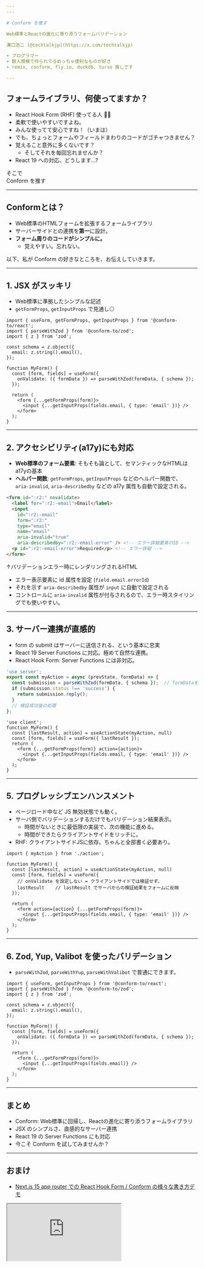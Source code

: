```yaml
---
---

# Conform を推す

Web標準とReactの進化に寄り添うフォームバリデーション

溝口浩二 [@techtalkjp](https://x.com/techtalkjp)

- プログラマー
- 数人規模で作られてるめっちゃ便利なものが好き
- remix, conform, fly.io, duckdb, turso 推しです

---
```


## フォームライブラリ、何使ってますか？

<v-clicks depth="2">

- React Hook Form (RHF) 使ってる人 🙋‍♂️
- 柔軟で使いやすいですよね。
- みんな使ってて安心ですね！（いまは）
- でも、ちょっとフォームやフィールドまわりのコードがゴチャつきません？
- 覚えること意外に多くないです？
  - そしてそれを毎回忘れませんか？
- React 19 への対応、どうします...?

</v-clicks>

<v-click>
そこで
</v-click>

<v-click>

<div class="text-8xl mx-auto text-center mt-8">
Conform を推す
</div>

</v-click>

---

## Conformとは？

<v-clicks>

- Web標準のHTMLフォームを拡張するフォームライブラリ
- サーバーサイドとの連携を**第一**に設計。
- **フォーム周りのコードがシンプルに。**
  - 覚えやすい。忘れない。

</v-clicks>

<v-click>

以下、私が Conform の好きなところを、お伝えしていきます。

</v-click>

---

## 1. JSX がスッキリ

- Web標準に準拠したシンプルな記述
- `getFormProps`, `getInputProps` で見通し◎

```tsx
import { useForm, getFormProps, getInputProps } from '@conform-to/react';
import { parseWithZod } from '@conform-to/zod';
import { z } from 'zod';

const schema = z.object({
  email: z.string().email(),
});

function MyForm() {
  const [form, fields] = useForm({
    onValidate: ({ formData }) => parseWithZod(formData, { schema });
  });

  return (
    <form {...getFormProps(form)}>
      <input {...getInputProps(fields.email, { type: 'email' })} />
    </form>
  );
}
```

---

## 2. アクセシビリティ(a17y)にも対応

- **Web標準のフォーム要素**: そもそも論として、セマンティックなHTMLはa17yの基本
- **ヘルパー関数**: `getFormProps`, `getInputProps` などのヘルパー関数で、<br>
`aria-invalid`, `aria-describedby` などの a17y 属性も自動で設定される。

```html {all|8,9,10}
<form id=":r2:" novalidate>
  <label for=":r2:-email">Email</label>
  <input 
    id=":r2:-email"
    form=":r2:"
    type="email"
    name="email"
    aria-invalid="true"
    aria-describedby=":r2:-email-error" /> <!-- エラー詳細要素のID -->
  <p id=":r2:-email-error">Required</p> <!-- エラー詳細 -->
</form>
```

↑バリデーションエラー時にレンダリングされるHTML

<v-click>

- エラー表示要素に id 属性を設定 (`field.email.errorId`)
- それを示す `aria-describedby` 属性が `input` に自動で設定される
- コントロールに `aria-invalid` 属性が付与されるので、エラー時スタイリングでも使いやすい。

</v-click>

---

## 3. サーバー連携が直感的

- form の submit はサーバーに送信される、という基本に忠実
- React 19 Server Functions に対応。極めて自然な連携。
- React Hook Form: Server Functions には非対応。

```ts
'use server';
export const myAction = async (prevState, formData) => {
  const submission = parseWithZod(formData, { schema });  // formDataをparseして検証
  if (submission.status !== 'success') {
    return submission.reply();
  }
  // 検証成功後の処理
};
```

```tsx
'use client';
function MyForm() {
  const [lastResult, action] = useActionState(myAction, null)
  const [form, fields] = useForm({ lastResult });
  return (
    <form {...getFormProps(form)} action={action}>
      <input {...getInputProps(fields.email, { type: 'email' })} />
    </form>
  );
}
```

---

## 5. プログレッシブエンハンスメント

- ページロード中など JS 無効状態でも動く。
- サーバ側でバリデーションするだけでもバリデーション結果表示。
  - 時間がないときに最低限の実装で、次の機能に進める。
  - 時間ができたらクライアントサイドをリッチに。
- RHF: クライアントサイドJSに依存。ちゃんと全部書く必要あり。

```tsx
import { myAction } from './action';

function MyForm() {
  const [lastResult, action] = useActionState(myAction, null)
  const [form, fields] = useForm({
    // onValidate を設定しない = クライアントサイドでは検証せず。
    lastResult    // lastResult でサーバからの検証結果をフォームに反映
  });

  return (
    <form action={action} {...getFormProps(form)}>
      <input {...getInputProps(fields.email, { type: 'email' })} />
    </form>
  );
}
```

---

## 6. Zod, Yup, Valibot を使ったバリデーション

- `parseWithZod`, `parseWithYup`, `parseWithValibot` で普通にできます。

```tsx {3,11}
import { useForm, getInputProps } from '@conform-to/react';
import { parseWithZod } from '@conform-to/zod';
import { z } from 'zod';

const schema = z.object({
  email: z.string().email(),
});

function MyForm() {
  const [form, fields] = useForm({
    onValidate: ({ formData }) => parseWithZod(formData, { schema });
  });

  return (
    <form {...getFormProps(form)}>
      <input {...getInputProps(fields.email)} />
    </form>
  );
}
```

---

## まとめ

- Conform: Web標準に回帰し、Reactの進化に寄り添うフォームライブラリ
- JSX のシンプルさ、直感的なサーバー連携
- React 19 の Server Functions にも対応
- 今こそ Conform を試してみませんか？

---

## おまけ

- [Next.js 15 app router での React Hook Form / Conform の様々な書き方デモ](https://form-validate-beige.vercel.app/)

<iframe class="w-full h-100 rounded" src="https://form-validate-beige.vercel.app/" />

---

## リソース

- 公式サイト (日本語): [https://ja.conform.guide/](https://ja.conform.guide/)
- GitHub: [https://github.com/edmundhung/conform](https://github.com/edmundhung/conform)
- Conform 作者 [Edmund の bsky](https://bsky.app/profile/edmundhung.bsky.social)
